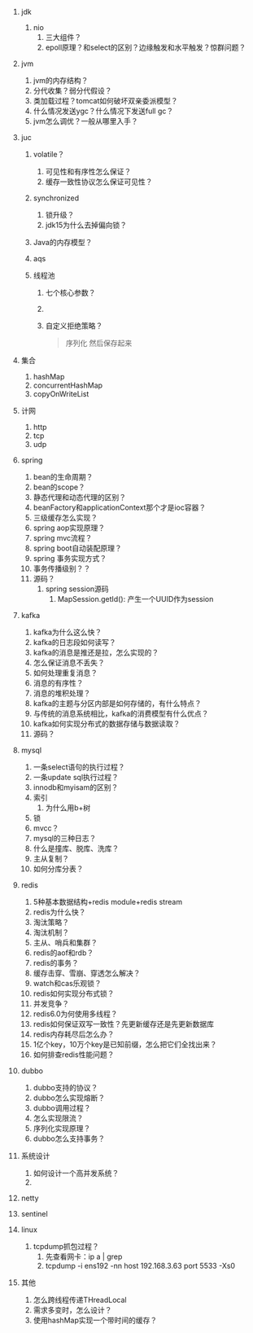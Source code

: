 1. jdk

   1. nio
      1. 三大组件？
      2. epoll原理？和select的区别？边缘触发和水平触发？惊群问题？

2. jvm

   1. jvm的内存结构？
   2. 分代收集？弱分代假设？
   3. 类加载过程？tomcat如何破坏双亲委派模型？
   4. 什么情况发送ygc？什么情况下发送full gc？
   5. jvm怎么调优？一般从哪里入手？

3. juc

   1. volatile？

      1. 可见性和有序性怎么保证？
      2. 缓存一致性协议怎么保证可见性？

   2. synchronized

      1. 锁升级？
      2. jdk15为什么去掉偏向锁？

   3. Java的内存模型？

   4. aqs

   5. 线程池

      1. 七个核心参数？

      2. 

      3. 自定义拒绝策略？

         > 序列化 然后保存起来

4. 集合

   1. hashMap
   2. concurrentHashMap
   3. copyOnWriteList

5. 计网

   1. http
   2. tcp
   3. udp

6. spring

   1. bean的生命周期？
   2. bean的scope？
   3. 静态代理和动态代理的区别？
   4. beanFactory和applicationContext那个才是ioc容器？
   5. 三级缓存怎么实现？
   6. spring aop实现原理？
   7. spring mvc流程？
   8. spring boot自动装配原理？
   9. spring 事务实现方式？
   10. 事务传播级别？？
   11. 源码？
       1. spring session源码
          1. MapSession.getId(): 产生一个UUID作为session

7. kafka

   1. kafka为什么这么快？
   2. kafka的日志段如何读写？
   3. kafka的消息是推还是拉，怎么实现的？
   4. 怎么保证消息不丢失？
   5. 如何处理重复消息？
   6. 消息的有序性？
   7. 消息的堆积处理？
   8. kafka的主题与分区内部是如何存储的，有什么特点？
   9. 与传统的消息系统相比，kafka的消费模型有什么优点？
   10. kafka如何实现分布式的数据存储与数据读取？
   11. 源码？

8. mysql

   1. 一条select语句的执行过程？
   2. 一条update sql执行过程？
   3. innodb和myisam的区别？
   4. 索引
      1. 为什么用b+树
   5. 锁
   6. mvcc？
   7. mysql的三种日志？
   8. 什么是撞库、脱库、洗库？
   9. 主从复制？
   10. 如何分库分表？

9. redis

   1. 5种基本数据结构+redis module+redis stream
   2. redis为什么快？
   3. 淘汰策略？
   4. 淘汰机制？
   5. 主从、哨兵和集群？
   6. redis的aof和rdb？
   7. redis的事务？
   8. 缓存击穿、雪崩、穿透怎么解决？
   9. watch和cas乐观锁？
   10. redis如何实现分布式锁？
   11. 并发竞争？
   12. redis6.0为何使用多线程？
   13. redis如何保证双写一致性？先更新缓存还是先更新数据库
   14. redis内存耗尽后怎么办？
   15. 1亿个key，10万个key是已知前缀，怎么把它们全找出来？
   16. 如何排查redis性能问题？

10. dubbo

    1. dubbo支持的协议？
    2. dubbo怎么实现熔断？
    3. dubbo调用过程？
    4. 怎么实现限流？
    5. 序列化实现原理？
    6. dubbo怎么支持事务？

11. 系统设计

    1. 如何设计一个高并发系统？
    2. 

12. netty

13. sentinel

14. linux

    1. tcpdump抓包过程？
       1. 先查看网卡：ip a | grep
       2. tcpdump -i ens192 -nn host 192.168.3.63 port 5533 -Xs0

15. 其他

    1. 怎么跨线程传递THreadLocal
    2. 需求多变时，怎么设计？
    3. 使用hashMap实现一个带时间的缓存？